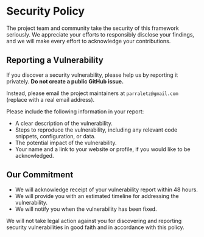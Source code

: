 # Security Policy

The project team and community take the security of this framework seriously. We appreciate your efforts to responsibly disclose your findings, and we will make every effort to acknowledge your contributions.

## Reporting a Vulnerability

If you discover a security vulnerability, please help us by reporting it privately. **Do not create a public GitHub issue.**

Instead, please email the project maintainers at `parraletz@gmail.com` (replace with a real email address).

Please include the following information in your report:

- A clear description of the vulnerability.
- Steps to reproduce the vulnerability, including any relevant code snippets, configuration, or data.
- The potential impact of the vulnerability.
- Your name and a link to your website or profile, if you would like to be acknowledged.

## Our Commitment

- We will acknowledge receipt of your vulnerability report within 48 hours.
- We will provide you with an estimated timeline for addressing the vulnerability.
- We will notify you when the vulnerability has been fixed.

We will not take legal action against you for discovering and reporting security vulnerabilities in good faith and in accordance with this policy.
